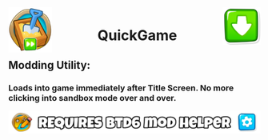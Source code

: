 <a href="https://github.com/doombubbles/template-mod/releases/latest/download/QuickGame.dll">
    <img align="left" alt="Icon" height="90" src="Icon.png">
    <img align="right" alt="Download" height="75" src="https://raw.githubusercontent.com/gurrenm3/BTD-Mod-Helper/master/BloonsTD6%20Mod%20Helper/Resources/DownloadBtn.png">
</a>

<h1 align="center">QuickGame</h1>

<h2>Modding Utility:</h2>

<h3>Loads into game immediately after Title Screen. No more clicking into sandbox mode over and over.</h2>

[![Requires BTD6 Mod Helper](https://raw.githubusercontent.com/gurrenm3/BTD-Mod-Helper/master/banner.png)](https://github.com/gurrenm3/BTD-Mod-Helper#readme)
